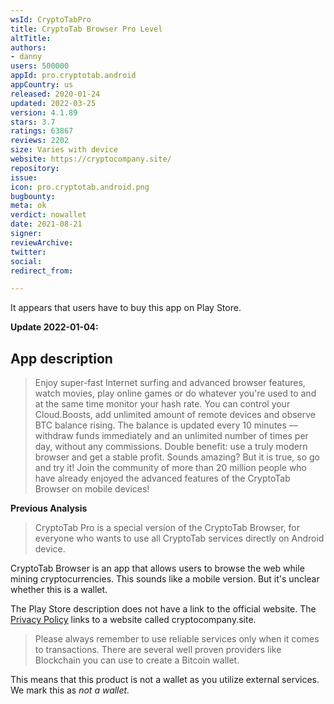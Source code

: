 ```yaml
---
wsId: CryptoTabPro
title: CryptoTab Browser Pro Level
altTitle: 
authors:
- danny
users: 500000
appId: pro.cryptotab.android
appCountry: us
released: 2020-01-24
updated: 2022-03-25
version: 4.1.89
stars: 3.7
ratings: 63867
reviews: 2202
size: Varies with device
website: https://cryptocompany.site/
repository: 
issue: 
icon: pro.cryptotab.android.png
bugbounty: 
meta: ok
verdict: nowallet
date: 2021-08-21
signer: 
reviewArchive: 
twitter: 
social: 
redirect_from: 

---
```


It appears that users have to buy this app on Play Store.

**Update 2022-01-04:**

## App description

> Enjoy super-fast Internet surfing and advanced browser features, watch movies, play online games or do whatever you're used to and at the same time monitor your hash rate. You can control your Cloud.Boosts, add unlimited amount of remote devices and observe BTC balance rising. The balance is updated every 10 minutes — withdraw funds immediately and an unlimited number of times per day, without any commissions. Double benefit: use a truly modern browser and get a stable profit. Sounds amazing? But it is true, so go and try it! Join the community of more than 20 million people who have already enjoyed the advanced features of the CryptoTab Browser on mobile devices!

**Previous Analysis**

> CryptoTab Pro is a special version of the CryptoTab Browser, for everyone who wants to use all CryptoTab services directly on Android device.

CryptoTab Browser is an app that allows users to browse the web while mining cryptocurrencies. This sounds like a mobile version. But it's unclear whether this is a wallet.

The Play Store description does not have a link to the official website. The [Privacy Policy](https://cryptocompany.site/en/android/privacy/) links to a website called cryptocompany.site.

> Please always remember to use reliable services only when it comes to transactions. There are several well proven providers like Blockchain you can use to create a Bitcoin wallet.

This means that this product is not a wallet as you utilize external services. We mark this as *not a wallet.*
